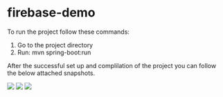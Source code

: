 # firebase-demo
To run the project follow these commands:
1) Go to the project directory
2) Run: mvn spring-boot:run

After the successful set up and complilation of the project you can follow the below attached snapshots. 

<img src="http://res.cloudinary.com/dpldxiywo/image/upload/r_0/v1427964844/1firebasenew_gf7b90.png"/>

<img src="http://res.cloudinary.com/dpldxiywo/image/upload/v1427964947/2firebasenew_tmnzfq.png"/>

<img src="http://res.cloudinary.com/dpldxiywo/image/upload/v1427964948/3firebasenew_pygcik.png"/>
